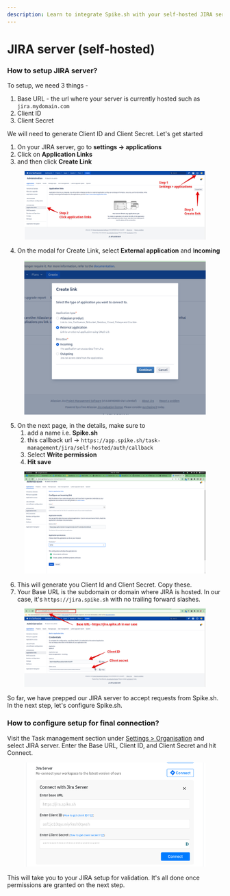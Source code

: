```yaml
---
description: Learn to integrate Spike.sh with your self-hosted JIRA server
---
```


# JIRA server (self-hosted)

### How to setup JIRA server?

To setup, we need 3 things -

1. Base URL - the url where your server is currently hosted such as `jira.mydomain.com`
2. Client ID
3. Client Secret

We will need to generate Client ID and Client Secret. Let's get started

1. On your JIRA server, go to **settings -> applications**
2. Click on **Application Links**
3. and then click **Create Link**

<figure><img src="../../.gitbook/assets/image (3).png" alt=""><figcaption></figcaption></figure>

4. On the modal for Create Link, select **External application** and I**ncoming**

<figure><img src="../../.gitbook/assets/jira-server-spike-2.png" alt=""><figcaption></figcaption></figure>

5. On the next page, in the details, make sure to
   1. add a name i.e. **Spike.sh**
   2. this callback url -> `https://app.spike.sh/task-management/jira/self-hosted/auth/callback`
   3. Select **Write permission**
   4. **Hit save**

<figure><img src="../../.gitbook/assets/jira-server-integration-form.png" alt=""><figcaption></figcaption></figure>

6. This will generate you Client Id and Client Secret. Copy these.
7. Your Base URL is the subdomain or domain where JIRA is hosted. In our case, it's `https://jira.spike.sh` with no trailing forward slashes.

<figure><img src="../../.gitbook/assets/jira-integration-final-step.png" alt=""><figcaption></figcaption></figure>

So far, we have prepped our JIRA server to accept requests from Spike.sh. In the next step, let's configure Spike.sh.

### How to configure setup for final connection?

Visit the Task management section under [Settings > Organisation](https://app.spike.sh/settings/general/organisation#org--task-management) and select JIRA server. Enter the Base URL, Client ID, and Client Secret and hit Connect.

<figure><img src="../../.gitbook/assets/image (1) (1) (2).png" alt=""><figcaption></figcaption></figure>

This will take you to your JIRA setup for validation. It's all done once permissions are granted on the next step.
